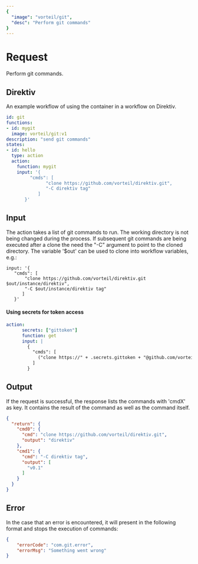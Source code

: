 ```yaml
---
{
  "image": "vorteil/git",
  "desc": "Perform git commands"
}
---
```

# Request

Perform git commands.

## Direktiv

An example workflow of using the container in a workflow on Direktiv.


```yaml
id: git
functions:
- id: mygit
  image: vorteil/git:v1
description: "send git commands"
states:
- id: hello
  type: action
  action:
    function: mygit
    input: '{
	     "cmds": [
		       "clone https://github.com/vorteil/direktiv.git",
		       "-C direktiv tag"
	        ]
       }'
```

## Input

The action takes a list of git commands to run. The working directory is not being changed during the process. If subsequent git commands are being executed after a clone the need the "-C" argument to point to the cloned directory. The variable '$out' can be used to clone into workflow variables, e.g.:

```
input: '{
   "cmds": [
       "clone https://github.com/vorteil/direktiv.git $out/instance/direktiv",
       "-C $out/instance/direktiv tag"
      ]
   }'
```


#### Using secrets for token access

```yaml
action:
      secrets: ["gittoken"]
      function: get
      input: |
        {
          "cmds": [
            ("clone https://" + .secrets.gittoken + "@github.com/vorteil/direktiv.git")
          ]
        }
```



## Output

If the request is successful, the response lists the commands with 'cmdX' as key. It contains the result of the command as well as the command itself.


```json
{
  "return": {
    "cmd0": {
      "cmd": "clone https://github.com/vorteil/direktiv.git",
      "output": "direktiv"
    },
    "cmd1": {
      "cmd": "-C direktiv tag",
      "output": [
        "v0.1"
      ]
    }
  }
}
```

## Error

In the case that an error is encountered, it will present in the following format and stops the execution of commands:

```json
{
    "errorCode": "com.git.error",
    "errorMsg": "Something went wrong"
}
```
